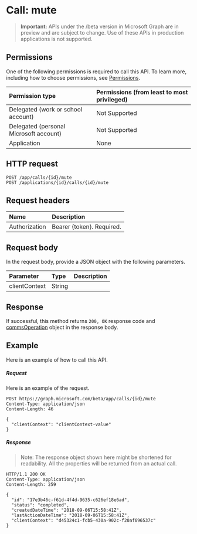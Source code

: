 # Call: mute

> **Important:** APIs under the /beta version in Microsoft Graph are in preview and are subject to change. Use of these APIs in production applications is not supported.

## Permissions
One of the following permissions is required to call this API. To learn more, including how to choose permissions, see [Permissions](../../../concepts/permissions_reference.md).

| Permission type                        | Permissions (from least to most privileged) |
|:---------------------------------------|:--------------------------------------------|
| Delegated (work or school account)     | Not Supported                               |
| Delegated (personal Microsoft account) | Not Supported                               |
| Application                            | None                                        |

## HTTP request
<!-- { "blockType": "ignored" } -->
```http
POST /app/calls/{id}/mute
POST /applications/{id}/calls/{id}/mute
```

## Request headers
| Name          | Description               |
|:--------------|:--------------------------|
| Authorization | Bearer {token}. Required. |

## Request body
In the request body, provide a JSON object with the following parameters.

| Parameter      | Type    |Description|
|:---------------|:--------|:----------|
|clientContext|String||

## Response
If successful, this method returns `200, OK` response code and [commsOperation](../resources/commsOperation.md) object in the response body.

## Example
Here is an example of how to call this API.

##### Request
Here is an example of the request.

<!-- {
  "blockType": "request",
  "name": "call_mute"
}-->
```http
POST https://graph.microsoft.com/beta/app/calls/{id}/mute
Content-Type: application/json
Content-Length: 46

{
  "clientContext": "clientContext-value"
}
```

##### Response

> Note: The response object shown here might be shortened for readability. All the properties will be returned from an actual call.

<!-- {
  "blockType": "response",
  "truncated": true,
  "@odata.type": "microsoft.graph.commsOperation"
} -->
```http
HTTP/1.1 200 OK
Content-Type: application/json
Content-Length: 259

{
  "id": "17e3b46c-f61d-4f4d-9635-c626ef18e6ad",
  "status": "completed",
  "createdDateTime": "2018-09-06T15:58:41Z",
  "lastActionDateTime": "2018-09-06T15:58:41Z",
  "clientContext": "d45324c1-fcb5-430a-902c-f20af696537c"
}
```

<!-- uuid: 8fcb5dbc-d5aa-4681-8e31-b001d5168d79
2015-10-25 14:57:30 UTC -->
<!-- {
  "type": "#page.annotation",
  "description": "call: mute",
  "keywords": "",
  "section": "documentation",
  "tocPath": ""
}-->
